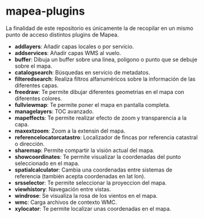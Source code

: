 # mapea-plugins
La finalidad de este repositorio es únicamente la de recopilar en un mismo punto de acceso distintos plugins de Mapea. 

* **addlayers**: Añadir capas locales o por servicio.
* **addservices**: Añadir capas WMS al vuelo.
* **buffer**: Dibuja un buffer sobre una linea, poligono o punto que se debuje sobre el mapa.
* **catalogsearch**: Búsquedas en servicio de metadatos.
* **filteredsearch**: Realiza filtros alfanuméricos sobre la información de las diferentes capas.
* **freedraw**: Te permite dibujar diferentes geometrias en el mapa con diferentes colores.
* **fullviewmap**: Te permite poner el mapa en pantalla completa.
* **managelayers**: TOC avanzado.
* **mapeffects**: Te permite realizar efecto de zoom y transparencia a la capa.
* **maxextzoom**: Zoom a la extensin del mapa.
* **referencelocatorcatastro**: Localizador de fincas por referencia catastral o dirección.
* **sharemap**: Permite compartir la visión actual del mapa.
* **showcoordinates**: Te permite visualizar la coordenadas del punto seleccionado en el mapa.
* **spatialcalculator**: Cambia una coordenadas entre sistemas de referencia (también acepta coordenadas en lat lon).
* **srsselector**: Te permite seleccionar la proyeccion del mapa.
* **viewhistory**: Navegación entre vistas.
* **windrose**: Se visualiza la rosa de los vientos en el mapa.
* **wmc**: Carga archivos de contexto WMC.
* **xylocator**: Te permite localizar unas coordenadas en el mapa.

